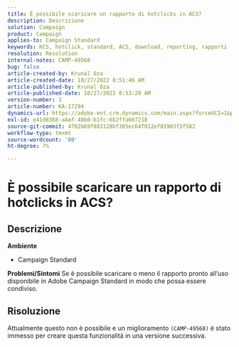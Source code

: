 ```yaml
---
title: È possibile scaricare un rapporto di hotclicks in ACS?
description: Descrizione
solution: Campaign
product: Campaign
applies-to: Campaign Standard
keywords: KCS, hotclick, standard, ACS, download, reporting, rapporti
resolution: Resolution
internal-notes: CAMP-49568
bug: false
article-created-by: Krunal Oza
article-created-date: 10/27/2022 8:51:46 AM
article-published-by: Krunal Oza
article-published-date: 10/27/2022 8:53:20 AM
version-number: 3
article-number: KA-17294
dynamics-url: https://adobe-ent.crm.dynamics.com/main.aspx?forceUCI=1&pagetype=entityrecord&etn=knowledgearticle&id=0ecd9090-d455-ed11-bba2-6045bd006c82
exl-id: e41d8368-a4af-48b0-b1fc-6b2ffa667218
source-git-commit: 4702b69f883128bf305ec64f012ef01903f3f582
workflow-type: tm+mt
source-wordcount: '80'
ht-degree: 7%

---
```


# È possibile scaricare un rapporto di hotclicks in ACS?

## Descrizione

<b>Ambiente</b>
- Campaign Standard



<b>Problemi/Sintomi</b>
Se è possibile scaricare o meno il rapporto pronto all’uso disponibile in Adobe Campaign Standard in modo che possa essere condiviso.


## Risoluzione


Attualmente questo non è possibile e un miglioramento `(CAMP-49568)` è stato immesso per creare questa funzionalità in una versione successiva.
